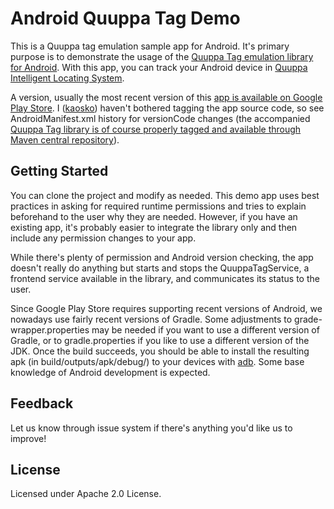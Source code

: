 # Android Quuppa Tag Demo

This is a Quuppa tag emulation sample app for Android. It's primary purpose is to demonstrate the usage of the [Quuppa Tag emulation library for Android](https://github.com/quuppalabs/android-quuppa-taglib). With this app, you can track your Android device in [Quuppa Intelligent Locating System](https://www.quuppa.com/).

A version, usually the most recent version of this [app is available on Google Play Store](https://play.google.com/store/apps/details?id=com.quuppa.quuppatag&pli=1). I ([kaosko](https://github.com/kaosko)) haven't bothered tagging the app source code, so see AndroidManifest.xml history for versionCode changes (the accompanied [Quuppa Tag library is of course properly tagged and available through Maven central repository](https://search.maven.org/artifact/com.quuppa/android-quuppa-taglib)). 

## Getting Started

You can clone the project and modify as needed. This demo app uses best practices in asking for required runtime permissions and tries to explain beforehand to the user why they are needed. However, if you have an existing app, it's probably easier to integrate the library only and then include any permission changes to your app.

While there's plenty of permission and Android version checking, the app doesn't really do anything but starts and stops the QuuppaTagService, a frontend service available in the library, and communicates its status to the user. 

Since Google Play Store requires supporting recent versions of Android, we nowadays use fairly recent versions of Gradle. Some adjustments to grade-wrapper.properties may be needed if you want to use a different version of Gradle, or to gradle.properties if you like to use a different version of the JDK. Once the build succeeds, you should be able to install the resulting apk (in build/outputs/apk/debug/) to your devices with [adb](https://developer.android.com/studio/command-line/adb). Some base knowledge of Android development is expected.

## Feedback

Let us know through issue system if there's anything you'd like us to improve! 

## License

Licensed under Apache 2.0 License.
